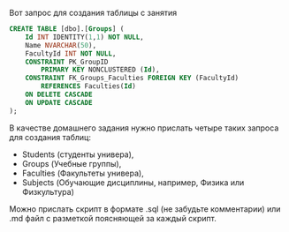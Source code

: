 Вот запрос для создания таблицы с занятия

```sql
CREATE TABLE [dbo].[Groups] (
    Id INT IDENTITY(1,1) NOT NULL,
    Name NVARCHAR(50),
	FacultyId INT NOT NULL,
    CONSTRAINT PK_GroupID
        PRIMARY KEY NONCLUSTERED (Id),
    CONSTRAINT FK_Groups_Faculties FOREIGN KEY (FacultyId)
        REFERENCES Faculties(Id)
    ON DELETE CASCADE
    ON UPDATE CASCADE
);
```

В качестве домашнего задания нужно прислать четыре таких запроса для создания таблиц: 
- Students (студенты универа), 
- Groups (Учебные группы), 
- Faculties (Факультеты универа), 
- Subjects (Обучающие дисциплины, например, Физика или Физкультура)

Можно прислать скрипт в формате .sql (не забудьте комментарии) или .md файл с разметкой поясняющей за каждый скрипт.